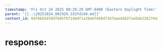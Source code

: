 ```yaml
---
timestamp: 'Fri Oct 24 2025 08:29:29 GMT-0400 (Eastern Daylight Time)'
parent: '[[..\20251024_082929.333fd1d4.md]]'
content_id: 6d76b65d70df68bf6f140df1a39e6fd49d7167aae4d02faa5b63362744266256
---
```


# response:
